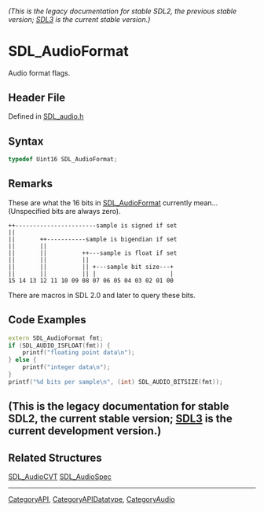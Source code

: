 ###### (This is the legacy documentation for stable SDL2, the previous stable version; [SDL3](https://wiki.libsdl.org/SDL3/) is the current stable version.)
# SDL_AudioFormat

Audio format flags.

## Header File

Defined in [SDL_audio.h](https://github.com/libsdl-org/SDL/blob/SDL2/include/SDL_audio.h)

## Syntax

```c
typedef Uint16 SDL_AudioFormat;
```

## Remarks

These are what the 16 bits in [SDL_AudioFormat](SDL_AudioFormat) currently
mean... (Unspecified bits are always zero).

```
++-----------------------sample is signed if set
||
||       ++-----------sample is bigendian if set
||       ||
||       ||          ++---sample is float if set
||       ||          ||
||       ||          || +---sample bit size---+
||       ||          || |                     |
15 14 13 12 11 10 09 08 07 06 05 04 03 02 01 00
```

There are macros in SDL 2.0 and later to query these bits.

## Code Examples

```c++
extern SDL_AudioFormat fmt;
if (SDL_AUDIO_ISFLOAT(fmt)) {
    printf("floating point data\n");
} else {
    printf("integer data\n");
}
printf("%d bits per sample\n", (int) SDL_AUDIO_BITSIZE(fmt));
```

## (This is the legacy documentation for stable SDL2, the current stable version; [SDL3](https://wiki.libsdl.org/SDL3/) is the current development version.)



## Related Structures

[SDL_AudioCVT](SDL_AudioCVT)
[SDL_AudioSpec](SDL_AudioSpec)

----
[CategoryAPI](CategoryAPI), [CategoryAPIDatatype](CategoryAPIDatatype), [CategoryAudio](CategoryAudio)

